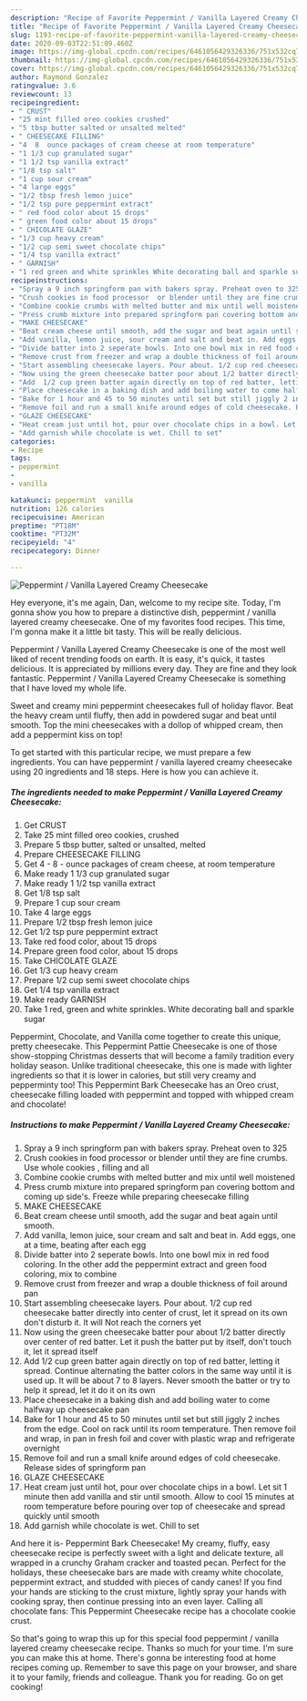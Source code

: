 ```yaml
---
description: "Recipe of Favorite Peppermint / Vanilla Layered Creamy Cheesecake"
title: "Recipe of Favorite Peppermint / Vanilla Layered Creamy Cheesecake"
slug: 1193-recipe-of-favorite-peppermint-vanilla-layered-creamy-cheesecake
date: 2020-09-03T22:51:09.460Z
image: https://img-global.cpcdn.com/recipes/6461056429326336/751x532cq70/peppermint-vanilla-layered-creamy-cheesecake-recipe-main-photo.jpg
thumbnail: https://img-global.cpcdn.com/recipes/6461056429326336/751x532cq70/peppermint-vanilla-layered-creamy-cheesecake-recipe-main-photo.jpg
cover: https://img-global.cpcdn.com/recipes/6461056429326336/751x532cq70/peppermint-vanilla-layered-creamy-cheesecake-recipe-main-photo.jpg
author: Raymond Gonzalez
ratingvalue: 3.6
reviewcount: 13
recipeingredient:
- " CRUST"
- "25 mint filled oreo cookies crushed"
- "5 tbsp butter salted or unsalted melted"
- " CHEESECAKE FILLING"
- "4  8  ounce packages of cream cheese at room temperature"
- "1 1/3 cup granulated sugar"
- "1 1/2 tsp vanilla extract"
- "1/8 tsp salt"
- "1 cup sour cream"
- "4 large eggs"
- "1/2 tbsp fresh lemon juice"
- "1/2 tsp pure peppermint extract"
- " red food color about 15 drops"
- " green food color about 15 drops"
- " CHICOLATE GLAZE"
- "1/3 cup heavy cream"
- "1/2 cup semi sweet chocolate chips"
- "1/4 tsp vanilla extract"
- " GARNISH"
- "1 red green and white sprinkles White decorating ball and sparkle sugar"
recipeinstructions:
- "Spray a 9 inch springform pan with bakers spray. Preheat oven to 325"
- "Crush cookies in food processor  or blender until they are fine crumbs. Use whole cookies , filling and all"
- "Combine cookie crumbs with melted butter and mix until well moistened"
- "Press crumb mixture into prepared springform pan covering bottom and coming up side&#39;s. Freeze while preparing  cheesecake filling"
- "MAKE CHEESECAKE"
- "Beat cream cheese until smooth, add the sugar and beat again until smooth."
- "Add vanilla, lemon juice, sour cream and salt and beat in. Add eggs, one at a time, beating after each egg"
- "Divide batter into 2 seperate bowls. Into one bowl mix in red food coloring. In the other add the peppermint extract and green food coloring,  mix to combine"
- "Remove crust from freezer and wrap a double thickness of foil around pan"
- "Start assembling cheesecake layers. Pour about. 1/2 cup red cheesecake batter directly into center of crust, let it spread on its own don&#39;t disturb it. It will Not reach the corners yet"
- "Now using the green cheesecake batter pour about 1/2 batter directly over center of red batter. Let it push the batter put by itself, don&#39;t touch it, let it spread itself"
- "Add  1/2 cup green batter again directly on top of red batter, letting it spread. Continue alternating the batter colors in the same way until it is used up. It will be about 7 to 8 layers. Never smooth the batter or try to help it spread, let it do it on its own"
- "Place cheesecake in a baking dish and add boiling water to come halfway up cheesecake pan"
- "Bake for 1 hour and 45 to 50 minutes until set but still jiggly 2 inches from the edge. Cool on rack until its room temperature. Then remove foil and wrap, in pan in fresh foil and cover with plastic wrap and refrigerate  overnight"
- "Remove foil and run a small knife around edges of cold cheesecake. Release  sides of springform pan"
- "GLAZE CHEESECAKE"
- "Heat cream just until hot, pour over chocolate chips in a bowl. Let sit 1 minute then add vanilla and stir until smooth. Allow to cool 15 minutes at room temperature before pouring over top of cheesecake and spread quickly until smooth"
- "Add garnish while chocolate is wet. Chill to set"
categories:
- Recipe
tags:
- peppermint
- 
- vanilla

katakunci: peppermint  vanilla 
nutrition: 126 calories
recipecuisine: American
preptime: "PT18M"
cooktime: "PT32M"
recipeyield: "4"
recipecategory: Dinner

---
```



![Peppermint / Vanilla Layered Creamy Cheesecake](https://img-global.cpcdn.com/recipes/6461056429326336/751x532cq70/peppermint-vanilla-layered-creamy-cheesecake-recipe-main-photo.jpg)

Hey everyone, it's me again, Dan, welcome to my recipe site. Today, I'm gonna show you how to prepare a distinctive dish, peppermint / vanilla layered creamy cheesecake. One of my favorites food recipes. This time, I'm gonna make it a little bit tasty. This will be really delicious.

Peppermint / Vanilla Layered Creamy Cheesecake is one of the most well liked of recent trending foods on earth. It is easy, it's quick, it tastes delicious. It is appreciated by millions every day. They are fine and they look fantastic. Peppermint / Vanilla Layered Creamy Cheesecake is something that I have loved my whole life.

Sweet and creamy mini peppermint cheesecakes full of holiday flavor. Beat the heavy cream until fluffy, then add in powdered sugar and beat until smooth. Top the mini cheesecakes with a dollop of whipped cream, then add a peppermint kiss on top!


To get started with this particular recipe, we must prepare a few ingredients. You can have peppermint / vanilla layered creamy cheesecake using 20 ingredients and 18 steps. Here is how you can achieve it.

<!--inarticleads1-->

##### The ingredients needed to make Peppermint / Vanilla Layered Creamy Cheesecake:

1. Get  CRUST
1. Take 25 mint filled oreo cookies, crushed
1. Prepare 5 tbsp butter, salted or unsalted, melted
1. Prepare  CHEESECAKE FILLING
1. Get 4 - 8 - ounce packages of cream cheese, at room temperature
1. Make ready 1 1/3 cup granulated sugar
1. Make ready 1 1/2 tsp vanilla extract
1. Get 1/8 tsp salt
1. Prepare 1 cup sour cream
1. Take 4 large eggs
1. Prepare 1/2 tbsp fresh lemon juice
1. Get 1/2 tsp pure peppermint extract
1. Take  red food color, about 15 drops
1. Prepare  green food color, about 15 drops
1. Take  CHICOLATE GLAZE
1. Get 1/3 cup heavy cream
1. Prepare 1/2 cup semi sweet chocolate chips
1. Get 1/4 tsp vanilla extract
1. Make ready  GARNISH
1. Take 1 red, green and white sprinkles. White decorating ball and sparkle sugar


Peppermint, Chocolate, and Vanilla come together to create this unique, pretty cheesecake. This Peppermint Pattie Cheesecake is one of those show-stopping Christmas desserts that will become a family tradition every holiday season. Unlike traditional cheesecake, this one is made with lighter ingredients so that it is lower in calories, but still very creamy and pepperminty too! This Peppermint Bark Cheesecake has an Oreo crust, cheesecake filling loaded with peppermint and topped with whipped cream and chocolate! 

<!--inarticleads2-->

##### Instructions to make Peppermint / Vanilla Layered Creamy Cheesecake:

1. Spray a 9 inch springform pan with bakers spray. Preheat oven to 325
1. Crush cookies in food processor  or blender until they are fine crumbs. Use whole cookies , filling and all
1. Combine cookie crumbs with melted butter and mix until well moistened
1. Press crumb mixture into prepared springform pan covering bottom and coming up side&#39;s. Freeze while preparing  cheesecake filling
1. MAKE CHEESECAKE
1. Beat cream cheese until smooth, add the sugar and beat again until smooth.
1. Add vanilla, lemon juice, sour cream and salt and beat in. Add eggs, one at a time, beating after each egg
1. Divide batter into 2 seperate bowls. Into one bowl mix in red food coloring. In the other add the peppermint extract and green food coloring,  mix to combine
1. Remove crust from freezer and wrap a double thickness of foil around pan
1. Start assembling cheesecake layers. Pour about. 1/2 cup red cheesecake batter directly into center of crust, let it spread on its own don&#39;t disturb it. It will Not reach the corners yet
1. Now using the green cheesecake batter pour about 1/2 batter directly over center of red batter. Let it push the batter put by itself, don&#39;t touch it, let it spread itself
1. Add  1/2 cup green batter again directly on top of red batter, letting it spread. Continue alternating the batter colors in the same way until it is used up. It will be about 7 to 8 layers. Never smooth the batter or try to help it spread, let it do it on its own
1. Place cheesecake in a baking dish and add boiling water to come halfway up cheesecake pan
1. Bake for 1 hour and 45 to 50 minutes until set but still jiggly 2 inches from the edge. Cool on rack until its room temperature. Then remove foil and wrap, in pan in fresh foil and cover with plastic wrap and refrigerate  overnight
1. Remove foil and run a small knife around edges of cold cheesecake. Release  sides of springform pan
1. GLAZE CHEESECAKE
1. Heat cream just until hot, pour over chocolate chips in a bowl. Let sit 1 minute then add vanilla and stir until smooth. Allow to cool 15 minutes at room temperature before pouring over top of cheesecake and spread quickly until smooth
1. Add garnish while chocolate is wet. Chill to set


And here it is- Peppermint Bark Cheesecake! My creamy, fluffy, easy cheesecake recipe is perfectly sweet with a light and delicate texture, all wrapped in a crunchy Graham cracker and toasted pecan. Perfect for the holidays, these cheesecake bars are made with creamy white chocolate, peppermint extract, and studded with pieces of candy canes! If you find your hands are sticking to the crust mixture, lightly spray your hands with cooking spray, then continue pressing into an even layer. Calling all chocolate fans: This Peppermint Cheesecake recipe has a chocolate cookie crust. 

So that's going to wrap this up for this special food peppermint / vanilla layered creamy cheesecake recipe. Thanks so much for your time. I'm sure you can make this at home. There's gonna be interesting food at home recipes coming up. Remember to save this page on your browser, and share it to your family, friends and colleague. Thank you for reading. Go on get cooking!
